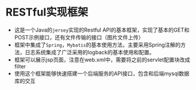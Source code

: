 RESTful实现框架
========

* 这是一个Java的`jersey`实现的Restful API的基本框架，实现了基本的GET和POST示例接口，还有文件传输的接口（图片文件上传）
* 框架中集成了`Spring`，`Mybatis`的基本使用方法，主要采用Spring注解的方法，日志系统集成了广泛采用的logback的基本使用和配置。
* 框架可以展示jsp页面，注意在web.xml中，需要将之前的servlet配置块改成filter
* 使用这个框架能够快速搭建一个后端服务的API接口，包含和后端mysql数据库的交互

